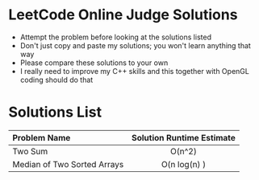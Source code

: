 LeetCode Online Judge Solutions
===============================
- Attempt the problem before looking at the solutions listed
- Don't just copy and paste my solutions; you won't learn anything that way
- Please compare these solutions to your own
- I really need to improve my C++ skills and this together with OpenGL coding should do that

Solutions List
==============

| Problem Name  | Solution Runtime Estimate   |
|:--------------|:---------------------------:|
| Two Sum |  O(n^2) |
| Median of Two Sorted Arrays| O(n log(n) ) |
